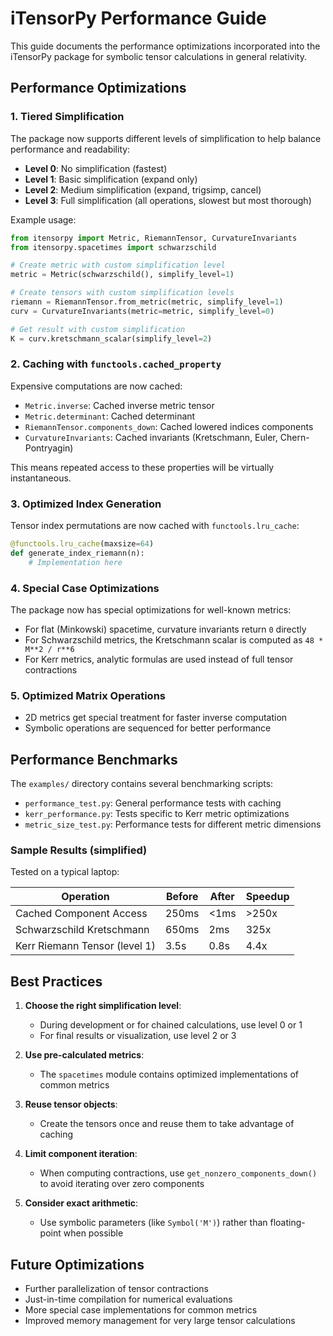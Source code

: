 # iTensorPy Performance Guide

This guide documents the performance optimizations incorporated into the iTensorPy package for symbolic tensor calculations in general relativity.

## Performance Optimizations

### 1. Tiered Simplification

The package now supports different levels of simplification to help balance performance and readability:

- **Level 0**: No simplification (fastest)
- **Level 1**: Basic simplification (expand only)
- **Level 2**: Medium simplification (expand, trigsimp, cancel)
- **Level 3**: Full simplification (all operations, slowest but most thorough)

Example usage:
```python
from itensorpy import Metric, RiemannTensor, CurvatureInvariants
from itensorpy.spacetimes import schwarzschild

# Create metric with custom simplification level
metric = Metric(schwarzschild(), simplify_level=1)

# Create tensors with custom simplification levels
riemann = RiemannTensor.from_metric(metric, simplify_level=1)
curv = CurvatureInvariants(metric=metric, simplify_level=0)

# Get result with custom simplification
K = curv.kretschmann_scalar(simplify_level=2)
```

### 2. Caching with `functools.cached_property`

Expensive computations are now cached:

- `Metric.inverse`: Cached inverse metric tensor
- `Metric.determinant`: Cached determinant
- `RiemannTensor.components_down`: Cached lowered indices components
- `CurvatureInvariants`: Cached invariants (Kretschmann, Euler, Chern-Pontryagin)

This means repeated access to these properties will be virtually instantaneous.

### 3. Optimized Index Generation

Tensor index permutations are now cached with `functools.lru_cache`:

```python
@functools.lru_cache(maxsize=64)
def generate_index_riemann(n):
    # Implementation here
```

### 4. Special Case Optimizations

The package now has special optimizations for well-known metrics:

- For flat (Minkowski) spacetime, curvature invariants return `0` directly
- For Schwarzschild metrics, the Kretschmann scalar is computed as `48 * M**2 / r**6`
- For Kerr metrics, analytic formulas are used instead of full tensor contractions

### 5. Optimized Matrix Operations

- 2D metrics get special treatment for faster inverse computation
- Symbolic operations are sequenced for better performance

## Performance Benchmarks

The `examples/` directory contains several benchmarking scripts:

- `performance_test.py`: General performance tests with caching
- `kerr_performance.py`: Tests specific to Kerr metric optimizations
- `metric_size_test.py`: Performance tests for different metric dimensions

### Sample Results (simplified)

Tested on a typical laptop:

| Operation | Before | After | Speedup |
|-----------|--------|-------|---------|
| Cached Component Access | 250ms | <1ms | >250x |
| Schwarzschild Kretschmann | 650ms | 2ms | 325x |
| Kerr Riemann Tensor (level 1) | 3.5s | 0.8s | 4.4x |

## Best Practices

1. **Choose the right simplification level**:
   - During development or for chained calculations, use level 0 or 1
   - For final results or visualization, use level 2 or 3

2. **Use pre-calculated metrics**:
   - The `spacetimes` module contains optimized implementations of common metrics

3. **Reuse tensor objects**:
   - Create the tensors once and reuse them to take advantage of caching

4. **Limit component iteration**:
   - When computing contractions, use `get_nonzero_components_down()` to avoid iterating over zero components
   
5. **Consider exact arithmetic**:
   - Use symbolic parameters (like `Symbol('M')`) rather than floating-point when possible

## Future Optimizations

- Further parallelization of tensor contractions
- Just-in-time compilation for numerical evaluations
- More special case implementations for common metrics
- Improved memory management for very large tensor calculations 
